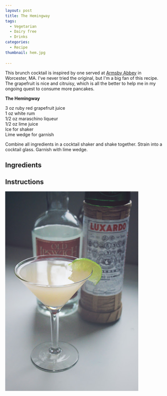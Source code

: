 ```yaml
---
layout: post
title: The Hemingway
tags:
  - Vegetarian
  - Dairy free
  - Drinks
categories:
  - Recipe
thumbnail: hem.jpg

---
```


This brunch cocktail is inspired by one served at [Armsby Abbey](http://armsbyabbey.com/) in Worcester, MA. I've never tried the original, but I'm a big fan of this recipe. The grapefruit is nice and citruisy, which is all the better to help me in my ongoing quest to consume more pancakes.  
  
**The Hemingway**  
  
3 oz ruby red grapefruit juice  
1 oz white rum  
1/2 oz maraschino liqueur  
1/2 oz lime juice  
Ice for shaker  
Lime wedge for garnish  
  
Combine all ingredients in a cocktail shaker and shake together. Strain into a cocktail glass. Garnish with lime wedge.

## Ingredients



## Instructions







![Image of The Hemingway.](/upload/hem2.jpg)